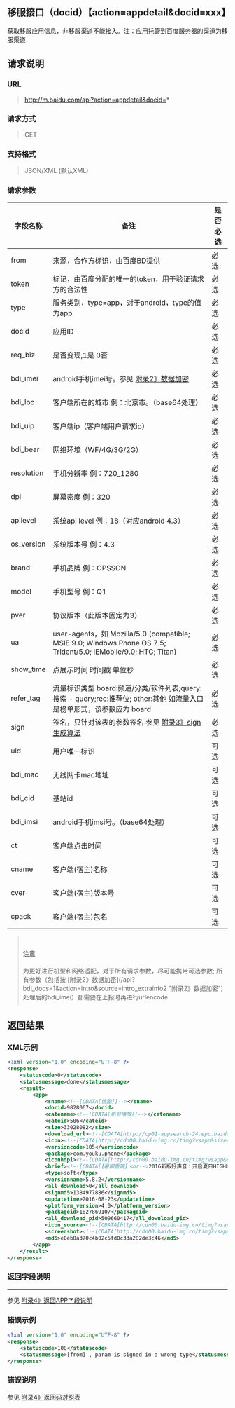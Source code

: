 ## 移服接口（docid）【action=appdetail&docid=xxx】
获取移服应用信息，<red>非移服渠道不能接入。注：应用托管到百度服务器的渠道为移服渠道</red>

## 请求说明 ##
### URL ###
> http://m.baidu.com/api?action=appdetail&docid=*

### 请求方式 ###
> GET

### 支持格式 ###
> JSON/XML (默认XML)

### 请求参数 ###
|字段名称  | 备注 | 是否必选
| ------------ | ------------ | ------------
| from   | 来源，合作方标识，由百度BD提供 | <red>必选</red>
| token  | 标记，由百度分配的唯一的token，用于验证请求方的合法性 | <red>必选</red>
| type  |服务类别，type=app，对于android，type的值为app | <red>必选</red>
| docid  |应用ID   |<red>必选</red>
|req_biz |	是否变现,1是 0否| <red>必选</red>
|bdi_imei   |android手机imei号。参见 [附录2》数据加密](/api?bdi_docs=1&action=intro&source=intro_extrainfo2 "附录2》数据加密")|  <red>必选</red>
|bdi_loc    |客户端所在的城市 例：北京市。（base64处理）| <red>必选</red>
|bdi_uip    |客户端ip（客户端用户请求ip）   |<red>必选</red>
|bdi_bear   |网络环境（WF/4G/3G/2G）  |<red>必选</red>
|resolution |手机分辨率 例：720_1280   |<red>必选</red>
|dpi    |屏幕密度 例：320 |<red>必选</red>
|apilevel   |系统api level 例：18（对应android 4.3）    |<red>必选</red>
|os_version |系统版本号 例：4.3    |<red>必选</red>
|brand  |手机品牌 例：OPSSON  |<red>必选</red>
|model  |手机型号 例：Q1  |<red>必选</red>
|pver   |协议版本（此版本固定为3）  |<red>必选</red>
|ua | user-agents，如 Mozilla/5.0 (compatible; MSIE 9.0; Windows Phone OS 7.5; Trident/5.0; IEMobile/9.0; HTC; Titan)|<red>必选</red>
|show_time	|点展示时间 时间戳 单位秒|<red>必选</red>
|refer_tag	|流量标识类型 board:频道/分类/软件列表;query:搜索 - query;rec:推荐位; other:其他 如流量入口是榜单形式，该参数应为 board|<red>必选</red>
|sign   |签名，<red>只针对该表的参数签名</red> 参见 [附录3》sign生成算法](/api?bdi_docs=1&action=intro&source=intro_extrainfo3 "附录3》sign生成算法")   |<red>必选</red>
|uid    |用户唯一标识 |可选
|bdi_mac    |无线网卡mac地址  |可选
|bdi_cid    |基站id   |可选
|bdi_imsi   |android手机imsi号。（base64处理）  |可选
|ct|    客户端点击时间 |可选
|cname  |客户端(宿主)名称  |可选
|cver   |客户端(宿主)版本号 |可选
|cpack| 客户端(宿主)包名|  可选

<blockquote class="bs-callout bs-callout-warning" style="padding:10px"><h4>注意</h4>为更好进行机型和网络适配，对于所有请求参数，尽可能携带可选参数; <red>所有参数（包括按 [附录2》数据加密](/api?bdi_docs=1&action=intro&source=intro_extrainfo2 "附录2》数据加密") 处理后的bdi_imei）都需要在上报时再进行urlencode</red></blockquote>

## 返回结果 ##
### XML示例 ###
```xml
<?xml version="1.0" encoding="UTF-8" ?>
<response>
    <statuscode>0</statuscode>
    <statusmessage>done</statusmessage>
    <result>
        <app>
            <sname><!--[CDATA[优酷]]--></sname>
            <docid>9828067</docid>
            <catename><!--[CDATA[影音播放]]--></catename>
            <cateid>506</cateid>
            <size>33028082</size>
            <download_url><!--[CDATA[http://cp01-appsearch-24.epc.baidu.com:8230/api?action=redirect&token=&from=1017206c&type=app&dltype=new&refid=1895639339&tj=soft_9828067_1827869107_%E4%BC%98%E9%85%B7&refp=action_batchapp&blink=c762687474703a2f2f612e67646f776e2e62616964752e636f6d2f646174612f7769736567616d652f306334623032633566643063333361322f796f756b755f3130352e61706b3f66726f6d3d6131313031ce57&crversion=1]]--></download_url>
            <icon><!--[CDATA[http://cdn00.baidu-img.cn/timg?vsapp&size=b800_800&quality=100&imgtype=3&er&sec=0&di=9de6e80ad53e45aec5e89db13379bf5e&ref=http%3A%2F%2Fh.hiphotos.bdimg.com&src=http%3A%2F%2Fh.hiphotos.bdimg.com%2Fwisegame%2Fpic%2Fitem%2F354e9258d109b3de8b5cf4d0c4bf6c81810a4ca2.jpg]]--></icon>
            <versioncode>105</versioncode>
            <package>com.youku.phone</package>
            <iconhdpi><!--[CDATA[http://cdn00.baidu-img.cn/timg?vsapp&size=b800_800&quality=100&imgtype=3&er&sec=0&di=d89d487982a99df117cb6016e60a0039&ref=http%3A%2F%2Fd.hiphotos.bdimg.com&src=http%3A%2F%2Fd.hiphotos.bdimg.com%2Fwisegame%2Fpic%2Fitem%2F5a12b31bb051f819fd2d10f2d2b44aed2e73e77a.jpg]]--></iconhdpi>
            <brief><!--[CDATA[【暑期重磅】<br-->2016新版好声音：开启夏日HIGH唱模式，不仅有周杰伦“小公举”等四位导师，更有李咏担当主持PK好舌头<br>【16个老公等你撩一夏】<br>微微一笑很倾城：全网独播，看杨洋郑爽湿身咚，媲美双宋CP好肤质<br>任意依恋：年度超甜虐恋韩剧，金宇彬秀智边虐边爱，只在优酷热播<br>幻城：全网热播，十年一瞬，幻你回城<br>诛仙青云志：联合独播，十年诛仙，引爆今夏<br>十宗罪：全网独播，诡异离奇的悬疑实案，撩人心弦的惊天侦破<br>步步惊心:丽：同步韩国全网独播即将上线，IU迷之穿越虐恋李准基，鲜肉王子团驾到苏裂天际<br>【更多热播霸屏来袭】<br>综艺：极限挑战2、火星情报局、金星秀、花样姐姐2、RM、我们相爱吧2、欢乐喜剧人、花样男团、跨界歌王、咱们穿越吧<br>剧集：好先生、欢乐颂、小丈夫、山海经、因为爱情有幸福、好想好想爱上你、琅琊榜、仙剑云之凡、解密，鲜肉大剧尽在优酷<br>海外：夜班经理、奶酪陷阱、学校2015、Oh我的维纳斯，步步惊心:丽即将上线<br>电影：老炮儿、功夫熊猫3、荒野猎人、美人鱼、星球大战、神探夏洛克，小门神，院线最新大片扎堆热播。]]&gt;</brief>
            <type>soft</type>
            <versionname>5.8.2</versionname>
            <all_download>0</all_download>
            <signmd5>1384977886</signmd5>
            <updatetime>2016-08-23</updatetime>
            <platform_version>4.0</platform_version>
            <packageid>1827869107</packageid>
            <all_download_pid>509660417</all_download_pid>
            <icon_source><!--[CDATA[http://cdn00.baidu-img.cn/timg?vsapp&size=b800_800&quality=100&imgtype=3&er&sec=0&di=2988c90cff5bfc364c7411d1db02d1e2&ref=http%3A%2F%2Fb.hiphotos.bdimg.com&src=http%3A%2F%2Fb.hiphotos.bdimg.com%2Fwisegame%2Fpic%2Fitem%2Fd78f8c5494eef01fc33f1f7de8fe9925bc317d5b.jpg]]--></icon_source>
            <screenshot><!--[CDATA[http://cdn00.baidu-img.cn/timg?vsapp&size=b800_800&quality=100&imgtype=3&er&sec=0&di=7df1d00c32ece507dcf91866d13758cd&ref=http%3A%2F%2Fe.hiphotos.bdimg.com&src=http%3A%2F%2Fe.hiphotos.bdimg.com%2Fwisegame%2Fpic%2Fitem%2Fe8d4b31c8701a18b03e301f7962f07082838fe7a.jpg;http://cdn00.baidu-img.cn/timg?vsapp&size=b800_800&quality=100&imgtype=3&er&sec=0&di=702a4dfe5f5f6d7f4e6efbf3d87a4ab5&ref=http%3A%2F%2Fh.hiphotos.bdimg.com&src=http%3A%2F%2Fh.hiphotos.bdimg.com%2Fwisegame%2Fpic%2Fitem%2F9e1f4134970a304e02c1b042d9c8a786c8175ca2.jpg;http://cdn00.baidu-img.cn/timg?vsapp&size=b800_800&quality=100&imgtype=3&er&sec=0&di=66165e1d2183e60871bcd5d73f1437a0&ref=http%3A%2F%2Fe.hiphotos.bdimg.com&src=http%3A%2F%2Fe.hiphotos.bdimg.com%2Fwisegame%2Fpic%2Fitem%2Ff6cad1c8a786c91753e04281c13d70cf3ac757a2.jpg;http://cdn00.baidu-img.cn/timg?vsapp&size=b800_800&quality=100&imgtype=3&er&sec=0&di=e55855fbce9d7c7638c859bc63605f2c&ref=http%3A%2F%2Ff.hiphotos.bdimg.com&src=http%3A%2F%2Ff.hiphotos.bdimg.com%2Fwisegame%2Fpic%2Fitem%2F0f81800a19d8bc3eac6215728a8ba61ea8d3451b.jpg;http://cdn00.baidu-img.cn/timg?vsapp&size=b800_800&quality=100&imgtype=3&er&sec=0&di=b3a2001a44d8ef46dd3213925b0a6cc9&ref=http%3A%2F%2Fb.hiphotos.bdimg.com&src=http%3A%2F%2Fb.hiphotos.bdimg.com%2Fwisegame%2Fpic%2Fitem%2Fb209b3de9c82d158d5494909880a19d8bd3e42ba.jpg]]--></screenshot>
            <md5>e0eb8a370c4b02c5fd0c33a282de3c46</md5>
        </app>
    </result>
</response>
```

### 返回字段说明 ###
----------
参见 [附录4》返回APP字段说明](/api?bdi_docs=1&action=intro&source=intro_extrainfo4 "附录4》返回APP字段说明")

### 错误示例 ###
```xml
<?xml version="1.0" encoding="UTF-8" ?>
<response>
    <statuscode>108</statuscode>
    <statusmessage>[from] , param is signed in a wrong type</statusmessage>
</response>
```
### 错误说明 ###
参见 [附录4》返回码对照表](/api?bdi_docs=1&action=intro&source=intro_extrainfo4 "附录4》返回码对照表")
